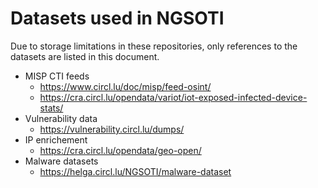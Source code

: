 # Datasets used in NGSOTI
Due to storage limitations in these repositories, only references to the datasets are listed in this document.

- MISP CTI feeds
    - https://www.circl.lu/doc/misp/feed-osint/
    - https://cra.circl.lu/opendata/variot/iot-exposed-infected-device-stats/
- Vulnerability data
    - https://vulnerability.circl.lu/dumps/
- IP enrichement
    - https://cra.circl.lu/opendata/geo-open/
- Malware datasets
    - https://helga.circl.lu/NGSOTI/malware-dataset
